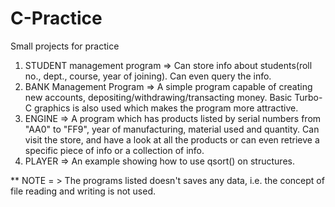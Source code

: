 # C-Practice
Small projects for practice
1. STUDENT management program => Can store info about students(roll no., dept., course, year of joining). Can even query the info.
2. BANK Management Program => A simple program capable of creating new accounts, depositing/withdrawing/transacting money. Basic Turbo-C graphics is also used which makes the program more attractive.
3. ENGINE => A program which has products listed by serial numbers from "AA0" to "FF9", year of manufacturing, material used and quantity. Can visit the store, and have a look at all the products or can even retrieve a specific piece of info or a collection of info.
4. PLAYER => An example showing how to use qsort() on structures.

** NOTE = > The programs listed doesn't saves any data, i.e. the concept of file reading and writing is not used.
